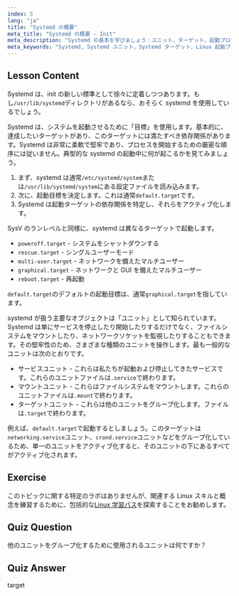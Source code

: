 ```yaml
---
index: 5
lang: "ja"
title: "Systemd の概要"
meta_title: "Systemd の概要 - Init"
meta_description: "Systemd の基本を学びましょう：ユニット、ターゲット、起動プロセスを理解します。Systemd が Linux でサービスとシステムの状態をどのように管理するかを発見してください。あなたの旅を始めましょう！"
meta_keywords: "Systemd, Systemd ユニット，Systemd ターゲット，Linux 起動プロセス，Linux サービス，初心者，チュートリアル，ガイド"
---
```


## Lesson Content

Systemd は、init の新しい標準として徐々に定着しつつあります。もし`/usr/lib/systemd`ディレクトリがあるなら、おそらく systemd を使用しているでしょう。

Systemd は、システムを起動させるために「目標」を使用します。基本的に、達成したいターゲットがあり、このターゲットには満たすべき依存関係があります。Systemd は非常に柔軟で堅牢であり、プロセスを開始するための厳密な順序には従いません。典型的な systemd の起動中に何が起こるかを見てみましょう。

1. まず、systemd は通常`/etc/systemd/system`または`/usr/lib/systemd/system`にある設定ファイルを読み込みます。
2. 次に、起動目標を決定します。これは通常`default.target`です。
3. Systemd は起動ターゲットの依存関係を特定し、それらをアクティブ化します。

SysV のランレベルと同様に、systemd は異なるターゲットで起動します。

- `poweroff.target` - システムをシャットダウンする
- `rescue.target` - シングルユーザーモード
- `multi-user.target` - ネットワークを備えたマルチユーザー
- `graphical.target` - ネットワークと GUI を備えたマルチユーザー
- `reboot.target` - 再起動

`default.target`のデフォルトの起動目標は、通常`graphical.target`を指しています。

systemd が扱う主要なオブジェクトは「ユニット」として知られています。Systemd は単にサービスを停止したり開始したりするだけでなく、ファイルシステムをマウントしたり、ネットワークソケットを監視したりすることもできます。その堅牢性のため、さまざまな種類のユニットを操作します。最も一般的なユニットは次のとおりです。

- サービスユニット - これらは私たちが起動および停止してきたサービスです。これらのユニットファイルは`.service`で終わります。
- マウントユニット - これらはファイルシステムをマウントします。これらのユニットファイルは`.mount`で終わります。
- ターゲットユニット - これらは他のユニットをグループ化します。ファイルは`.target`で終わります。

例えば、`default.target`で起動するとしましょう。このターゲットは`networking.service`ユニット、`crond.service`ユニットなどをグループ化しているため、単一のユニットをアクティブ化すると、そのユニットの下にあるすべてがアクティブ化されます。

## Exercise

このトピックに関する特定のラボはありませんが、関連する Linux スキルと概念を練習するために、包括的な[Linux 学習パス](https://labex.io/ja/learn/linux)を探索することをお勧めします。

## Quiz Question

他のユニットをグループ化するために使用されるユニットは何ですか？

## Quiz Answer

target
